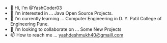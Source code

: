 - 👋 Hi, I’m @YashCoder03
- 👀 I’m interested in ... Java Open Source Projects.
- 🌱 I’m currently learning ... Computer Engineering in D. Y. Patil College of Engineering Pune.
- 💞️ I’m looking to collaborate on ... Some New Projects
- 📫 How to reach me ... yashdeshmukh40@gmaill.com

